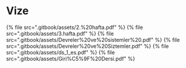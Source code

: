 # Vize

<!--Index-->

{% file src=".gitbook/assets/2.%20hafta.pdf" %}
{% file src=".gitbook/assets/3.hafta.pdf" %}
{% file src=".gitbook/assets/Devreler%20ve%20sistemler%20.pdf" %}
{% file src=".gitbook/assets/Devreler%20ve%20Siztemler.pdf" %}
{% file src=".gitbook/assets/ds_1_es.pdf" %}
{% file src=".gitbook/assets/Giri%C5%9F%20Dersi.pdf" %}

<!--Index-->
